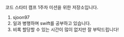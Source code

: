 코드 스타터 캠프 1주차 미션을 위한 저장소입니다.

1. sjoon97
2. 일과 병행하며 swift를 공부하고 있습니다.
3. 비록 할당할 수 있는 시간이 많이 없지만 잘 부탁드립니다!
